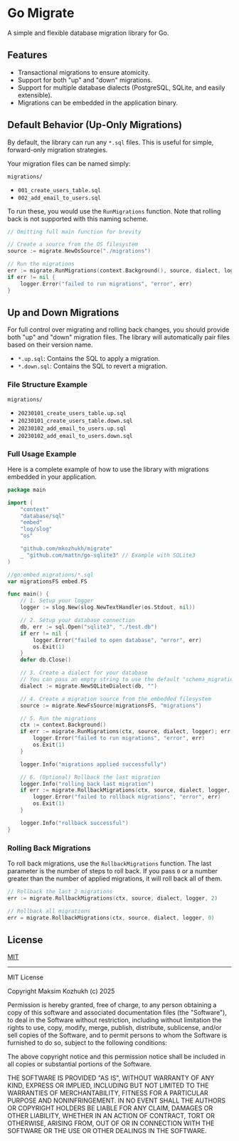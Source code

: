 # Go Migrate

A simple and flexible database migration library for Go.

## Features

-   Transactional migrations to ensure atomicity.
-   Support for both "up" and "down" migrations.
-   Support for multiple database dialects (PostgreSQL, SQLite, and easily extensible).
-   Migrations can be embedded in the application binary.

## Default Behavior (Up-Only Migrations)

By default, the library can run any `*.sql` files. This is useful for simple, forward-only migration strategies.

Your migration files can be named simply:

`migrations/`
- `001_create_users_table.sql`
- `002_add_email_to_users.sql`

To run these, you would use the `RunMigrations` function. Note that rolling back is not supported with this naming scheme.

```go
// Omitting full main function for brevity

// Create a source from the OS filesystem
source := migrate.NewOsSource("./migrations")

// Run the migrations
err := migrate.RunMigrations(context.Background(), source, dialect, logger)
if err != nil {
    logger.Error("failed to run migrations", "error", err)
}
```

## Up and Down Migrations

For full control over migrating and rolling back changes, you should provide both "up" and "down" migration files. The library will automatically pair files based on their version name.

-   `*.up.sql`: Contains the SQL to apply a migration.
-   `*.down.sql`: Contains the SQL to revert a migration.

### File Structure Example

`migrations/`
- `20230101_create_users_table.up.sql`
- `20230101_create_users_table.down.sql`
- `20230102_add_email_to_users.up.sql`
- `20230102_add_email_to_users.down.sql`

### Full Usage Example

Here is a complete example of how to use the library with migrations embedded in your application.

```go
package main

import (
	"context"
	"database/sql"
	"embed"
	"log/slog"
	"os"

	"github.com/mkozhukh/migrate"
	_ "github.com/mattn/go-sqlite3" // Example with SQLite3
)

//go:embed migrations/*.sql
var migrationsFS embed.FS

func main() {
	// 1. Setup your logger
	logger := slog.New(slog.NewTextHandler(os.Stdout, nil))

	// 2. Setup your database connection
	db, err := sql.Open("sqlite3", "./test.db")
	if err != nil {
		logger.Error("failed to open database", "error", err)
		os.Exit(1)
	}
	defer db.Close()

	// 3. Create a dialect for your database
	// You can pass an empty string to use the default "schema_migrations" table name
	dialect := migrate.NewSQLiteDialect(db, "")

	// 4. Create a migration source from the embedded filesystem
	source := migrate.NewFsSource(migrationsFS, "migrations")

	// 5. Run the migrations
	ctx := context.Background()
	if err := migrate.RunMigrations(ctx, source, dialect, logger); err != nil {
		logger.Error("failed to run migrations", "error", err)
		os.Exit(1)
	}

	logger.Info("migrations applied successfully")

	// 6. (Optional) Rollback the last migration
	logger.Info("rolling back last migration")
	if err := migrate.RollbackMigrations(ctx, source, dialect, logger, 1); err != nil {
		logger.Error("failed to rollback migrations", "error", err)
		os.Exit(1)
	}

	logger.Info("rollback successful")
}
```

### Rolling Back Migrations

To roll back migrations, use the `RollbackMigrations` function. The last parameter is the number of steps to roll back. If you pass `0` or a number greater than the number of applied migrations, it will roll back all of them.

```go
// Rollback the last 2 migrations
err := migrate.RollbackMigrations(ctx, source, dialect, logger, 2)

// Rollback all migrations
err = migrate.RollbackMigrations(ctx, source, dialect, logger, 0)
```

## License

[MIT](LICENSE)

---

MIT License

Copyright Maksim Kozhukh (c) 2025

Permission is hereby granted, free of charge, to any person obtaining a copy
of this software and associated documentation files (the "Software"), to deal
in the Software without restriction, including without limitation the rights
to use, copy, modify, merge, publish, distribute, sublicense, and/or sell
copies of the Software, and to permit persons to whom the Software is
furnished to do so, subject to the following conditions:

The above copyright notice and this permission notice shall be included in all
copies or substantial portions of the Software.

THE SOFTWARE IS PROVIDED "AS IS", WITHOUT WARRANTY OF ANY KIND, EXPRESS OR
IMPLIED, INCLUDING BUT NOT LIMITED TO THE WARRANTIES OF MERCHANTABILITY,
FITNESS FOR A PARTICULAR PURPOSE AND NONINFRINGEMENT. IN NO EVENT SHALL THE
AUTHORS OR COPYRIGHT HOLDERS BE LIABLE FOR ANY CLAIM, DAMAGES OR OTHER
LIABILITY, WHETHER IN AN ACTION OF CONTRACT, TORT OR OTHERWISE, ARISING FROM,
OUT OF OR IN CONNECTION WITH THE SOFTWARE OR THE USE OR OTHER DEALINGS IN THE
SOFTWARE.